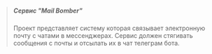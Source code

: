 > ##### Сервис "Mail Bomber"
> 
> Проект представляет систему которая связывает электронную почту с чатами в мессенджерах.
> Сервис должен стягивать сообщения с почты и отсылать их в чат телеграм бота.
> 
